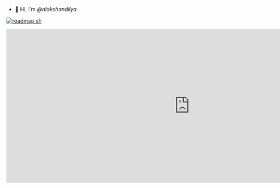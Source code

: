 * 👋 Hi, I’m *@alokshandilya*

[![roadmap.sh](https://api.roadmap.sh/v1-badge/wide/6588a76154b5771051390b70?variant=dark&roadmaps=computer-science%2Cfrontend%2Cjava%2Cai-data-scientist)](https://roadmap.sh)

<iframe width="980" height="410" src="https://europa.nasa.gov/message-in-a-bottle/check-in?hash=JD9bOksr1%2B3tCNRULJj1SUY%3D--NDX8ZKP21EoIzxnt--DxWpCyOE9EdNlnIf5yyhbg%3D%3D&embed=true" frameborder="0"></iframe>

<!---
alokshandilya/alokshandilya is a ✨ special ✨ repository because its `README.md` (this file) appears on your GitHub profile.
You can click the Preview link to take a look at your changes.
--->
